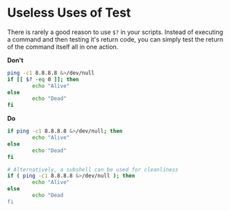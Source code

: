 # Useless Uses of Test

There is rarely a good reason to use `$?` in your scripts.  Instead of executing a command and then testing it's
return code, you can simply test the return of the command itself all in one action.

**Don't**

``` bash
ping -c1 8.8.8.8 &>/dev/null
if [[ $? -eq 0 ]]; then
        echo "Alive"
else
        echo "Dead"
fi
```

**Do**

``` bash
if ping -c1 8.8.8.8 &>/dev/null; then
        echo "Alive"
else
        echo "Dead"
fi

# Alternatively, a subshell can be used for cleanliness
if ( ping -c1 8.8.8.8 &>/dev/null ); then
        echo "Alive"
else
        echo "Dead
fi
```